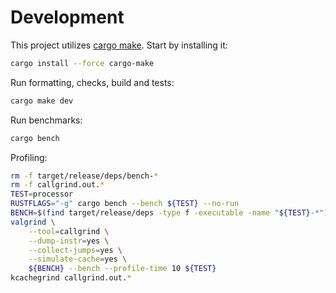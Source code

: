# Development

This project utilizes [cargo make](https://github.com/sagiegurari/cargo-make).
Start by installing it:

```sh
cargo install --force cargo-make
```

Run formatting, checks, build and tests:

```sh
cargo make dev
```

Run benchmarks:

```sh
cargo bench
```

Profiling:

``` sh
rm -f target/release/deps/bench-*
rm -f callgrind.out.*
TEST=processor
RUSTFLAGS="-g" cargo bench --bench ${TEST} --no-run
BENCH=$(find target/release/deps -type f -executable -name "${TEST}-*")
valgrind \
    --tool=callgrind \
    --dump-instr=yes \
    --collect-jumps=yes \
    --simulate-cache=yes \
    ${BENCH} --bench --profile-time 10 ${TEST}
kcachegrind callgrind.out.*
```
